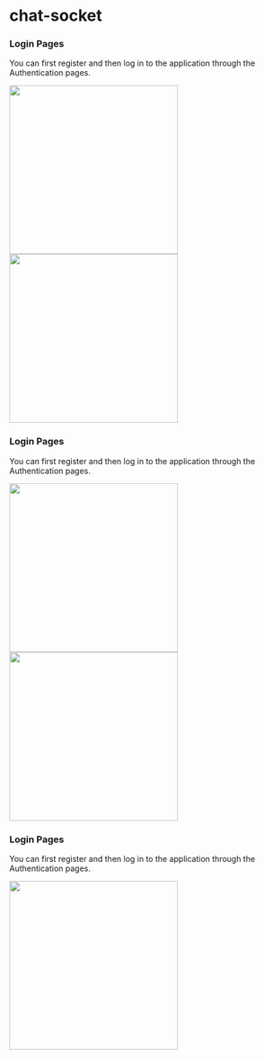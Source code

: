 # chat-socket

  <tr>
    <h3>Login Pages</h3>
    <p>You can first register and then log in to the application through the Authentication pages.</p>
    <td><img src="https://github.com/Ozberksenn/chat-socket/assets/96706849/d0333db9-7189-4072-ac8f-428fccdf3784" width="300px"/></td>
    <td><img src="https://github.com/Ozberksenn/chat-socket/assets/96706849/5e8278a5-9545-402d-8851-620fed146d96" width="300px"/></td>
  </tr>
  <tr>
    <h3>Login Pages</h3>
    <p>You can first register and then log in to the application through the Authentication pages.</p>
    <td><img src="https://github.com/Ozberksenn/chat-socket/assets/96706849/50dab0df-2e9d-42a8-9ff4-b406bf67157d" width="300px"/></td>
    <td><img src="https://github.com/Ozberksenn/chat-socket/assets/96706849/38cc16a0-be3d-42b0-be37-9cf3aae41723" width="300px"/></td>
  </tr>
    <tr>
    <h3>Login Pages</h3>
    <p>You can first register and then log in to the application through the Authentication pages.</p>
    <td><img src="https://github.com/Ozberksenn/chat-socket/assets/96706849/ced0bff9-1533-431b-9455-1e0e42e8b90b" width="300px"/></td>
  </tr>
